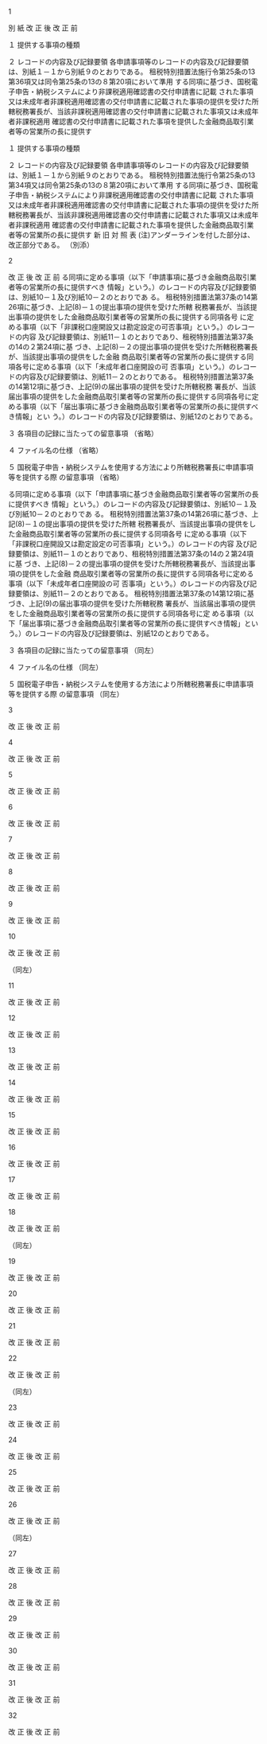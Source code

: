 1

別 紙
改 正 後 改 正 前

１ 提供する事項の種類


２ レコードの内容及び記録要領
各申請事項等のレコードの内容及び記録要領は、別紙１－１から別紙９のとおりである。
租税特別措置法施行令第25条の13第36項又は同令第25条の13の８第20項において準用
する同項に基づき、国税電子申告・納税システムにより非課税適用確認書の交付申請書に記載
された事項又は未成年者非課税適用確認書の交付申請書に記載された事項の提供を受けた所
轄税務署長が、当該非課税適用確認書の交付申請書に記載された事項又は未成年者非課税適用
確認書の交付申請書に記載された事項を提供した金融商品取引業者等の営業所の長に提供す

１ 提供する事項の種類


２ レコードの内容及び記録要領
各申請事項等のレコードの内容及び記録要領は、別紙１－１から別紙９のとおりである。
租税特別措置法施行令第25条の13第34項又は同令第25条の13の８第20項において準用
する同項に基づき、国税電子申告・納税システムにより非課税適用確認書の交付申請書に記載
された事項又は未成年者非課税適用確認書の交付申請書に記載された事項の提供を受けた所
轄税務署長が、当該非課税適用確認書の交付申請書に記載された事項又は未成年者非課税適用
確認書の交付申請書に記載された事項を提供した金融商品取引業者等の営業所の長に提供す
新 旧 対 照 表
 (注)アンダーラインを付した部分は、改正部分である。
（別添）

2

改 正 後 改 正 前
る同項に定める事項（以下「申請事項に基づき金融商品取引業者等の営業所の長に提供すべき
情報」という。）のレコードの内容及び記録要領は、別紙10－１及び別紙10－２のとおりであ
る。
租税特別措置法第37条の14第26項に基づき、上記(8)－１の提出事項の提供を受けた所轄
税務署長が、当該提出事項の提供をした金融商品取引業者等の営業所の長に提供する同項各号
に定める事項（以下「非課税口座開設又は勘定設定の可否事項」という。）のレコードの内容
及び記録要領は、別紙11－１のとおりであり、租税特別措置法第37条の14の２第24項に基
づき、上記(8)－２の提出事項の提供を受けた所轄税務署長が、当該提出事項の提供をした金融
商品取引業者等の営業所の長に提供する同項各号に定める事項（以下「未成年者口座開設の可
否事項」という。）のレコードの内容及び記録要領は、別紙11－２のとおりである。
租税特別措置法第37条の14第12項に基づき、上記(9)の届出事項の提供を受けた所轄税務
署長が、当該届出事項の提供をした金融商品取引業者等の営業所の長に提供する同項各号に定
める事項（以下「届出事項に基づき金融商品取引業者等の営業所の長に提供すべき情報」とい
う。）のレコードの内容及び記録要領は、別紙12のとおりである。

３ 各項目の記録に当たっての留意事項
 （省略）

４ ファイル名の仕様
 （省略）

５ 国税電子申告・納税システムを使用する方法により所轄税務署長に申請事項等を提供する際
の留意事項
 （省略）


















る同項に定める事項（以下「申請事項に基づき金融商品取引業者等の営業所の長に提供すべき
情報」という。）のレコードの内容及び記録要領は、別紙10－１及び別紙10－２のとおりであ
る。
租税特別措置法第37条の14第26項に基づき、上記(8)－１の提出事項の提供を受けた所轄
税務署長が、当該提出事項の提供をした金融商品取引業者等の営業所の長に提供する同項各号
に定める事項（以下「非課税口座開設又は勘定設定の可否事項」という。）のレコードの内容
及び記録要領は、別紙11－１のとおりであり、租税特別措置法第37条の14の２第24項に基
づき、上記(8)－２の提出事項の提供を受けた所轄税務署長が、当該提出事項の提供をした金融
商品取引業者等の営業所の長に提供する同項各号に定める事項（以下「未成年者口座開設の可
否事項」という。）のレコードの内容及び記録要領は、別紙11－２のとおりである。
租税特別措置法第37条の14第12項に基づき、上記(9)の届出事項の提供を受けた所轄税務
署長が、当該届出事項の提供をした金融商品取引業者等の営業所の長に提供する同項各号に定
める事項（以下「届出事項に基づき金融商品取引業者等の営業所の長に提供すべき情報」とい
う。）のレコードの内容及び記録要領は、別紙12のとおりである。

３ 各項目の記録に当たっての留意事項
 （同左）

４ ファイル名の仕様
（同左）

５ 国税電子申告・納税システムを使用する方法により所轄税務署長に申請事項等を提供する際
の留意事項
 （同左）





















3

改 正 後 改 正 前









4

改 正 後 改 正 前





5

改 正 後 改 正 前






6

改 正 後 改 正 前






7

改 正 後 改 正 前






8

改 正 後 改 正 前






9

改 正 後 改 正 前






10

改 正 後 改 正 前


 （同左）




11

改 正 後 改 正 前






12

改 正 後 改 正 前





13

改 正 後 改 正 前






14

改 正 後 改 正 前






15

改 正 後 改 正 前






16

改 正 後 改 正 前






17

改 正 後 改 正 前





18


改 正 後 改 正 前


 （同左）




19

改 正 後 改 正 前






20

改 正 後 改 正 前






21

改 正 後 改 正 前






22

改 正 後 改 正 前


 （同左）




23

改 正 後 改 正 前






24

改 正 後 改 正 前






25

改 正 後 改 正 前






26

改 正 後 改 正 前


 （同左）




27

改 正 後 改 正 前






28

改 正 後 改 正 前






29

改 正 後 改 正 前






30

改 正 後 改 正 前






31

改 正 後 改 正 前





32


改 正 後 改 正 前